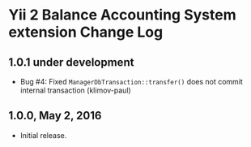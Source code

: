 Yii 2 Balance Accounting System extension Change Log
====================================================

1.0.1 under development
-----------------------

- Bug #4: Fixed `ManagerDbTransaction::transfer()` does not commit internal transaction (klimov-paul)


1.0.0, May 2, 2016
------------------

- Initial release.
